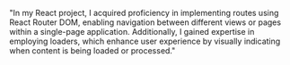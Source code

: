 "In my React project, I acquired proficiency in implementing routes using React Router DOM, enabling navigation between different views or pages within a single-page application. Additionally, I gained expertise in employing loaders, which enhance user experience by visually indicating when content is being loaded or processed."